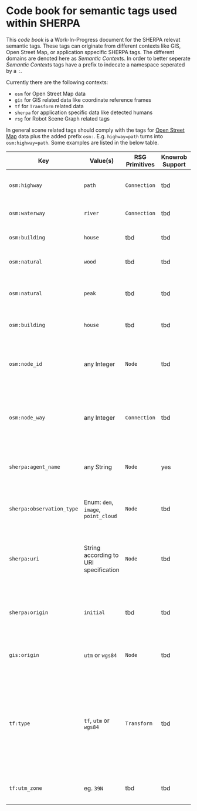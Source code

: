 # Code book for semantic tags used within SHERPA 

This *code book* is a Work-In-Progress document for the SHERPA relevat semantic tags.
These tags can originate from different contexts like GIS, Open Street Map, or application sppecific SHERPA tags.
The different domains are denoted here as *Semantic Context*s.
In order to better seperate *Semantic Context*s tags have a prefix to indecate a namespace seperated by a ``:``.

Currently there are the following contexts:

 * ``osm`` for Open Street Map data
 * ``gis`` for GIS related data like coordinate reference frames
 * ``tf`` for ``Transform`` related data
 * ``sherpa`` for application specific data like detected humans
 * ``rsg``	for Robot Scene Graph related tags

In general scene related tags should comply with the tags for [Open Street Map](http://wiki.openstreetmap.org/wiki/Map_Features) data plus the added prefix ``osm:``.
E.g. ``highway=path`` turns into ``osm:highway=path``. Some examples are listed in the below table.  

| Key | Value(s) | RSG Primitives | Knowrob Support | Description |
------|--------|-------------|-----------------|-------------|
| ``osm:highway`` | ``path`` | ``Connection`` | tbd | Example for a generic [path](http://wiki.openstreetmap.org/wiki/Tag:highway%3Dpath) tag from OSM. |
| ``osm:waterway`` | ``river`` | ``Connection`` | tbd | Example for a [river](http://wiki.openstreetmap.org/wiki/Tag:waterway%3Driver) tag from OSM. |
| ``osm:building`` | ``house`` | tbd | tbd | Example for a [house](http://wiki.openstreetmap.org/wiki/Tag:building%3Dhouse) tag from OSM. |
| ``osm:natural`` | ``wood`` | tbd | tbd | Example for a [wood](http://wiki.openstreetmap.org/wiki/Tag:natural%3Dwood) tag from OSM. |
| ``osm:natural`` | ``peak`` | tbd | tbd | Example for the [peak](http://wiki.openstreetmap.org/wiki/Tag:natural%3Dpeak) of a mountain tag from OSM. |
| ``osm:building`` | ``house`` | tbd | tbd | Example for a [house](http://wiki.openstreetmap.org/wiki/Tag:building%3Dhouse) tag from OSM. |
| ``osm:node_id`` | any Integer | ``Node`` | tbd | Id used to identtify a OSM *node*. Added to common tags within OSM |
| ``osm:node_way`` | any Integer | ``Connection`` | tbd | Id used to idententify a OSM *way*. Added to common tags within OSM  |
| ``sherpa:agent_name`` | any String | ``Node`` | yes | Human readable name for a SHARPA robot. E.g. ``donkey`` |
| ``sherpa:observation_type`` | Enum: ``dem``, ``image``, ``point_cloud`` | ``Node`` | tbd | Geo tagged perception event as requested by mission. |
| ``sherpa:uri`` | String according to URI specification | ``Node`` | tbd | Unique Resource Location of image, point cloud, digital elevation map, etc. |
| ``sherpa:origin`` | ``initial`` | tbd | tbd | Start frame for a robot. Typically used for local odometry |
| ``gis:origin`` | ``utm`` or ``wgs84`` | ``Node`` | tbd | Identifies the reference frame for geoses. |
| ``tf:type`` | ``tf``, ``utm`` or ``wgs84`` | ``Transform`` | tbd | Identifies if the Transform as Cartesian pose in case of ``tf`` or as a geopose according to the UTM or WGS84 format. |
| ``tf:utm_zone`` | eg. ``39N`` | tbd | tbd | Specifies UTM zone if ``tf:type`` is set to ``utm``. |

